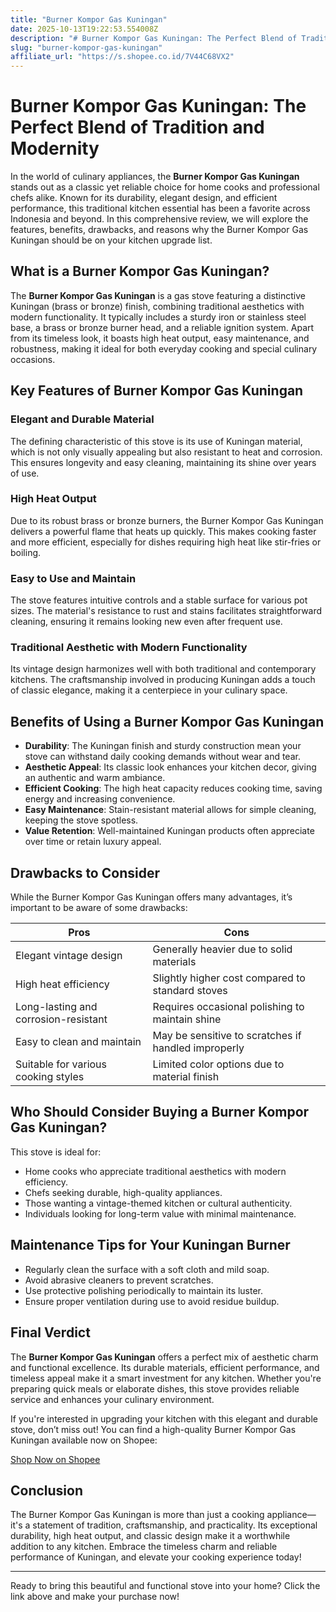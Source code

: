 ```yaml
---
title: "Burner Kompor Gas Kuningan"
date: 2025-10-13T19:22:53.554008Z
description: "# Burner Kompor Gas Kuningan: The Perfect Blend of Tradition and Modernity..."
slug: "burner-kompor-gas-kuningan"
affiliate_url: "https://s.shopee.co.id/7V44C68VX2"
---
```

# Burner Kompor Gas Kuningan: The Perfect Blend of Tradition and Modernity

In the world of culinary appliances, the **Burner Kompor Gas Kuningan** stands out as a classic yet reliable choice for home cooks and professional chefs alike. Known for its durability, elegant design, and efficient performance, this traditional kitchen essential has been a favorite across Indonesia and beyond. In this comprehensive review, we will explore the features, benefits, drawbacks, and reasons why the Burner Kompor Gas Kuningan should be on your kitchen upgrade list.

## What is a Burner Kompor Gas Kuningan?

The **Burner Kompor Gas Kuningan** is a gas stove featuring a distinctive Kuningan (brass or bronze) finish, combining traditional aesthetics with modern functionality. It typically includes a sturdy iron or stainless steel base, a brass or bronze burner head, and a reliable ignition system. Apart from its timeless look, it boasts high heat output, easy maintenance, and robustness, making it ideal for both everyday cooking and special culinary occasions.

## Key Features of Burner Kompor Gas Kuningan

### Elegant and Durable Material

The defining characteristic of this stove is its use of Kuningan material, which is not only visually appealing but also resistant to heat and corrosion. This ensures longevity and easy cleaning, maintaining its shine over years of use.

### High Heat Output

Due to its robust brass or bronze burners, the Burner Kompor Gas Kuningan delivers a powerful flame that heats up quickly. This makes cooking faster and more efficient, especially for dishes requiring high heat like stir-fries or boiling.

### Easy to Use and Maintain

The stove features intuitive controls and a stable surface for various pot sizes. The material's resistance to rust and stains facilitates straightforward cleaning, ensuring it remains looking new even after frequent use.

### Traditional Aesthetic with Modern Functionality

Its vintage design harmonizes well with both traditional and contemporary kitchens. The craftsmanship involved in producing Kuningan adds a touch of classic elegance, making it a centerpiece in your culinary space.

## Benefits of Using a Burner Kompor Gas Kuningan

- **Durability**: The Kuningan finish and sturdy construction mean your stove can withstand daily cooking demands without wear and tear.
- **Aesthetic Appeal**: Its classic look enhances your kitchen decor, giving an authentic and warm ambiance.
- **Efficient Cooking**: The high heat capacity reduces cooking time, saving energy and increasing convenience.
- **Easy Maintenance**: Stain-resistant material allows for simple cleaning, keeping the stove spotless.
- **Value Retention**: Well-maintained Kuningan products often appreciate over time or retain luxury appeal.

## Drawbacks to Consider

While the Burner Kompor Gas Kuningan offers many advantages, it’s important to be aware of some drawbacks:

| Pros                                | Cons                                               |
|-------------------------------------|----------------------------------------------------|
| Elegant vintage design             | Generally heavier due to solid materials         |
| High heat efficiency               | Slightly higher cost compared to standard stoves |
| Long-lasting and corrosion-resistant | Requires occasional polishing to maintain shine  |
| Easy to clean and maintain         | May be sensitive to scratches if handled improperly |
| Suitable for various cooking styles | Limited color options due to material finish     |

## Who Should Consider Buying a Burner Kompor Gas Kuningan?

This stove is ideal for:

- Home cooks who appreciate traditional aesthetics with modern efficiency.
- Chefs seeking durable, high-quality appliances.
- Those wanting a vintage-themed kitchen or cultural authenticity.
- Individuals looking for long-term value with minimal maintenance.

## Maintenance Tips for Your Kuningan Burner

- Regularly clean the surface with a soft cloth and mild soap.
- Avoid abrasive cleaners to prevent scratches.
- Use protective polishing periodically to maintain its luster.
- Ensure proper ventilation during use to avoid residue buildup.

## Final Verdict

The **Burner Kompor Gas Kuningan** offers a perfect mix of aesthetic charm and functional excellence. Its durable materials, efficient performance, and timeless appeal make it a smart investment for any kitchen. Whether you're preparing quick meals or elaborate dishes, this stove provides reliable service and enhances your culinary environment.

If you're interested in upgrading your kitchen with this elegant and durable stove, don’t miss out! You can find a high-quality Burner Kompor Gas Kuningan available now on Shopee:

[Shop Now on Shopee](https://s.shopee.co.id/7V44C68VX2)

## Conclusion

The Burner Kompor Gas Kuningan is more than just a cooking appliance—it's a statement of tradition, craftsmanship, and practicality. Its exceptional durability, high heat output, and classic design make it a worthwhile addition to any kitchen. Embrace the timeless charm and reliable performance of Kuningan, and elevate your cooking experience today!

---

Ready to bring this beautiful and functional stove into your home? Click the link above and make your purchase now!
